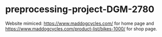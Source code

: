 # preprocessing-project-DGM-2780
Website mimiced: https://www.maddogcycles.com/ for home page and https://www.maddogcycles.com/product-list/bikes-1000/ for shop page.
